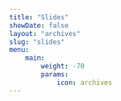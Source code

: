 ```yaml
---
title: "Slides"
showDate: false
layout: "archives"
slug: "slides"
menu:
    main:
        weight: -70
        params: 
            icon: archives
---
```

